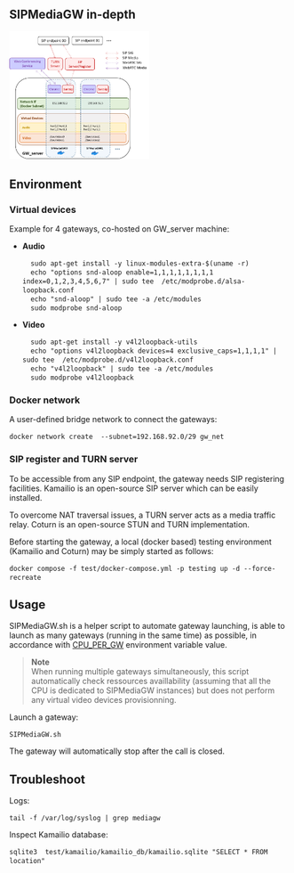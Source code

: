 SIPMediaGW in-depth
--------
<img src="SIPMediaGW.png" width=50% height=50%>

Environment
--------

### <a name="devices">Virtual devices </a>
Example for 4 gateways, co-hosted on GW_server machine:

- **Audio**

		sudo apt-get install -y linux-modules-extra-$(uname -r)
		echo "options snd-aloop enable=1,1,1,1,1,1,1,1 index=0,1,2,3,4,5,6,7" | sudo tee  /etc/modprobe.d/alsa-loopback.conf
		echo "snd-aloop" | sudo tee -a /etc/modules
		sudo modprobe snd-aloop

- **Video**

		sudo apt-get install -y v4l2loopback-utils
		echo "options v4l2loopback devices=4 exclusive_caps=1,1,1,1" | sudo tee  /etc/modprobe.d/v4l2loopback.conf
		echo "v4l2loopback" | sudo tee -a /etc/modules
		sudo modprobe v4l2loopback

### Docker network ### 

A user-defined bridge network to connect the gateways:

	docker network create  --subnet=192.168.92.0/29 gw_net

### SIP register and TURN server ###

To be accessible from any SIP endpoint, the gateway needs SIP registering facilities.
Kamailio is an open-source SIP server which can be easily installed.

To overcome NAT traversal issues, a TURN server acts as a media traffic relay. Coturn is an open-source STUN and TURN implementation.

Before starting the gateway, a local (docker based) testing environment (Kamailio and Coturn) may be simply started as follows:

	docker compose -f test/docker-compose.yml -p testing up -d --force-recreate

Usage
--------

SIPMediaGW.sh is a helper script to automate gateway launching, is able to launch as many gateways (running in the same time) as possible, in accordance with [CPU_PER_GW](https://github.com/Renater/SIPMediaGW/blob/main/.env#L6) environment variable value.
 > **Note**\
 > When running multiple gateways simultaneously, this script automatically check ressources availlability (assuming that all the CPU is dedicated to SIPMediaGW instances) but does not perform any virtual video devices provisionning.

Launch a gateway:

	SIPMediaGW.sh

The gateway will automatically stop after the call is closed.


Troubleshoot
--------

Logs:

	tail -f /var/log/syslog | grep mediagw
	
Inspect Kamailio database:

	sqlite3  test/kamailio/kamailio_db/kamailio.sqlite "SELECT * FROM location"
